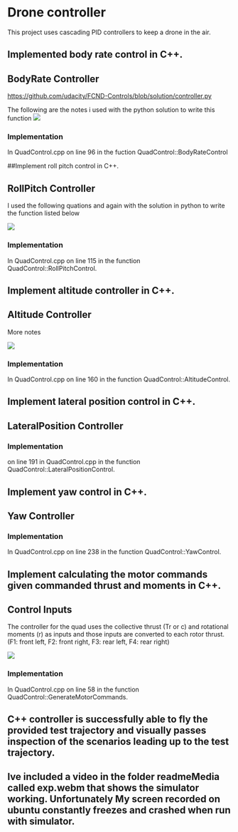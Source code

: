# Drone controller

This project uses cascading PID controllers to keep a drone in the air.



## Implemented body rate control in C++.

## BodyRate Controller
https://github.com/udacity/FCND-Controls/blob/solution/controller.py

The following are the notes i used with the python solution to write this function
![](readmeMedia/BR.jpg)

### Implementation
In QuadControl.cpp on line 96 in the fuction QuadControl::BodyRateControl


##Implement roll pitch control in C++.

## RollPitch Controller

I used the following quations and again with the solution in python to write the function listed below

![](readmeMedia/RP.jpg)

### Implementation
In QuadControl.cpp on line 115 in the function QuadControl::RollPitchControl.

## Implement altitude controller in C++.

## Altitude Controller
More notes

![](readmeMedia/AC.jpg)

### Implementation
In QuadControl.cpp on line 160 in the function QuadControl::AltitudeControl.


## Implement lateral position control in C++.

## LateralPosition Controller

### Implementation
on line 191 in QuadControl.cpp in the function QuadControl::LateralPositionControl.
## Implement yaw control in C++.

## Yaw Controller

### Implementation
In QuadControl.cpp on line 238 in the function QuadControl::YawControl.

## Implement calculating the motor commands given commanded thrust and moments in C++.

## Control Inputs
The controller for the quad uses the collective thrust (Tr or c) and rotational moments (r) as inputs and those inputs are converted to each rotor thrust. (F1: front left, F2: front right, F3: rear left, F4: rear right)

![](readmeMedia/controls.png)

### Implementation
 In QuadControl.cpp on line 58 in the function QuadControl::GenerateMotorCommands.

## C++ controller is successfully able to fly the provided test trajectory and visually passes inspection of the scenarios leading up to the test trajectory.

Ive included a video in the folder readmeMedia called exp.webm that shows the simulator working. Unfortunately My screen recorded on ubuntu constantly freezes and crashed when run with simulator.
---
